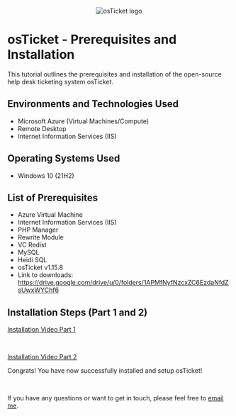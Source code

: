 

<p align="center">
<img src="https://i.imgur.com/Clzj7Xs.png" alt="osTicket logo"/>
</p>

<h1>osTicket - Prerequisites and Installation</h1>
This tutorial outlines the prerequisites and installation of the open-source help desk ticketing system osTicket.<br />



<h2>Environments and Technologies Used</h2>

- Microsoft Azure (Virtual Machines/Compute)
- Remote Desktop
- Internet Information Services (IIS)

<h2>Operating Systems Used </h2>

- Windows 10</b> (21H2)

<h2>List of Prerequisites</h2>

- Azure Virtual Machine
- Internet Information Services (IIS)
- PHP Manager
- Rewrite Module
- VC Redist
- MySQL
- Heidi SQL
- osTicket v1.15.8
- Link to downloads: https://drive.google.com/drive/u/0/folders/1APMfNyfNzcxZC6EzdaNfdZsUwxWYChf6


<h2>Installation Steps (Part 1 and 2)</h2>


<a href="https://www.youtube.com/watch?v=WjkpAnz9OWU" target="_blank">Installation Video Part 1</a>

</p>
<br />                 

<a href="https://www.youtube.com/watch?v=WjkpAnz9OWU" target="_blank">Installation Video Part 2</a>
  
  Congrats! You have now successfully installed and setup osTicket!
  
  <p align="center">
<br />
<p>If you have any questions or want to get in touch, please feel free to <a href="mailto:taylorramble@outlook.com">email me</a>.</p>


</p>

